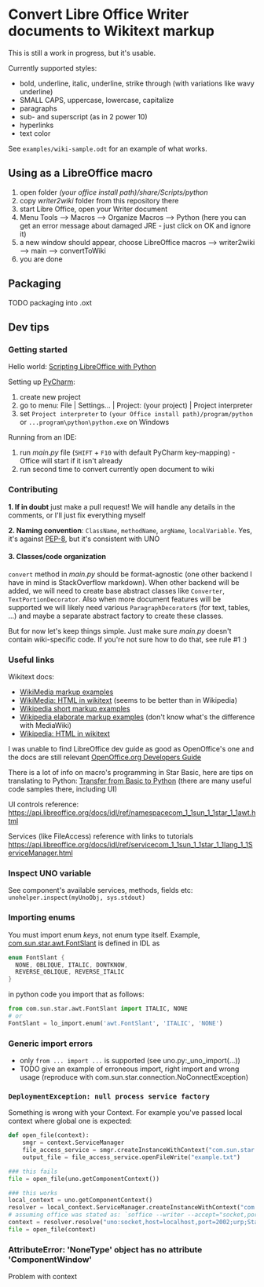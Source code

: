 # Convert Libre Office Writer documents to Wikitext markup

This is still a work in progress, but it's usable.


Currently supported styles:
* bold, underline, italic, underline, strike through (with variations like wavy underline)
* SMALL CAPS, uppercase, lowercase, capitalize
* paragraphs
* sub- and superscript (as in 2 power 10)
* hyperlinks
* text color

See `examples/wiki-sample.odt` for an example of what works.

## Using as a LibreOffice macro
1. open folder *(your office install path)/share/Scripts/python*
2. copy *writer2wiki* folder from this repository there
3. start Libre Office, open your Writer document
4. Menu Tools --> Macros --> Organize Macros --> Python (here you can get an error message about damaged JRE - just click on OK and ignore it)
5. a new window should appear, choose LibreOffice macros --> writer2wiki --> main --> convertToWiki
6. you are done


## Packaging
TODO packaging into .oxt


## Dev tips

### Getting started

Hello world: [Scripting LibreOffice with Python](https://onesheep.org/scripting-libreoffice-python/)

Setting up [PyCharm](https://www.jetbrains.com/pycharm/download):
1. create new project
2. go to menu: File | Settings... | Project: (your project) | Project interpreter
3. set `Project interpreter` to `(your Office install path)/program/python` or `...program\python\python.exe` on Windows

Running from an IDE:
1. run *main.py* file (`SHIFT` + `F10` with default PyCharm key-mapping) - Office will start if it isn't already
2. run second time to convert currently open document to wiki


### Contributing

**1. If in doubt** just make a pull request! We will handle any details in the comments, or I'll just fix everything myself

**2. Naming convention**: `ClassName`, `methodName`, `argName`, `localVariable`. Yes, it's against [PEP-8](https://www.python.org/dev/peps/pep-0008/), but it's consistent with UNO

#### 3. Classes/code organization

`convert` method in *main.py* should be format-agnostic (one other backend I have in mind is StackOverflow markdown).
When other backend will be added, we will need to create base abstract classes like `Converter`, `TextPortionDecorator`.
Also when more document features will be supported we will likely need various `ParagraphDecorator`s (for text, tables, ...)
and maybe a separate abstract factory to create these classes.

But for now let's keep things simple. Just make sure *main.py* doesn't contain wiki-specific code. If you're not sure
how to do that, see rule #1 :)


### Useful links
Wikitext docs:
* [WikiMedia markup examples](https://meta.wikimedia.org/wiki/Help:Wikitext_examples)
* [WikiMedia: HTML in wikitext](https://meta.wikimedia.org/wiki/Help:HTML_in_wikitext) (seems to be better than in Wikipedia)
* [Wikipedia short markup examples](https://en.wikipedia.org/wiki/Help:Cheatsheet)
* [Wikipedia elaborate markup examples](https://en.wikipedia.org/wiki/Help:Wiki_markup) (don't know what's the difference with MediaWiki)
* [Wikipedia: HTML in wikitext](https://en.wikipedia.org/wiki/Help:HTML_in_wikitext)

I was unable to find LibreOffice dev guide as good as OpenOffice's one and the docs are still relevant
[OpenOffice.org Developers Guide](https://wiki.openoffice.org/wiki/Documentation/DevGuide/OpenOffice.org_Developers_Guide)

There is a lot of info on macro's programming in Star Basic, here are tips on translating to Python:
[Transfer from Basic to Python](https://wiki.openoffice.org/wiki/Python/Transfer_from_Basic_to_Python) (there are many useful code samples there, including UI)

UI controls reference: https://api.libreoffice.org/docs/idl/ref/namespacecom_1_1sun_1_1star_1_1awt.html

Services (like FileAccess) reference with links to tutorials
https://api.libreoffice.org/docs/idl/ref/servicecom_1_1sun_1_1star_1_1lang_1_1ServiceManager.html


### Inspect UNO variable
See component's available services, methods, fields etc: `unohelper.inspect(myUnoObj, sys.stdout)`


### Importing enums
You must import enum *keys*, not enum type itself. Example, [com.sun.star.awt.FontSlant](https://api.libreoffice.org/docs/idl/ref/namespacecom_1_1sun_1_1star_1_1awt.html#a362a86d3ebca4a201d13bc3e7b94340e)
is defined in IDL as
```java
enum FontSlant {
  NONE, OBLIQUE, ITALIC, DONTKNOW,
  REVERSE_OBLIQUE, REVERSE_ITALIC
}
```

in python code you import that as follows:
```python
from com.sun.star.awt.FontSlant import ITALIC, NONE
# or
FontSlant = lo_import.enum('awt.FontSlant', 'ITALIC', 'NONE')
```

### Generic import errors
* only `from ... import ...` is supported (see uno.py:_uno_import(...))
* TODO give an example of erroneous import, right import and wrong usage (reproduce with com.sun.star.connection.NoConnectException)

### `DeploymentException: null process service factory`
Something is wrong with your Context. For example you've passed local context where global one is expected:
```python
def open_file(context):
    smgr = context.ServiceManager
    file_access_service = smgr.createInstanceWithContext("com.sun.star.ucb.SimpleFileAccess", context)
    output_file = file_access_service.openFileWrite("example.txt")

### this fails
file = open_file(uno.getComponentContext())

### this works
local_context = uno.getComponentContext()
resolver = local_context.ServiceManager.createInstanceWithContext("com.sun.star.bridge.UnoUrlResolver", local_context)
# assuming office was stated as: `soffice --writer --accept="socket,port=2002;urp;StarOffice.ServiceManager"`
context = resolver.resolve("uno:socket,host=localhost,port=2002;urp;StarOffice.ComponentContext")
file = open_file(context)
```

### AttributeError: 'NoneType' object has no attribute 'ComponentWindow'
Problem with context
